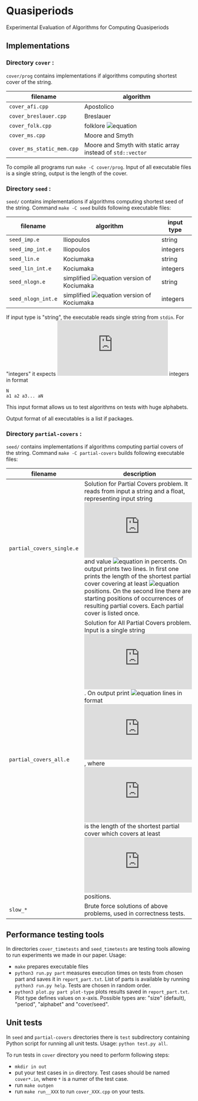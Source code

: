 # Quasiperiods
Experimental Evaluation of Algorithms for Computing Quasiperiods

## Implementations

### Directory `cover` :
`cover/prog` contains implementations if algorithms computing shortest cover of the string.

filename | algorithm
-|-
`cover_afi.cpp`|Apostolico
`cover_breslauer.cpp`|Breslauer
`cover_folk.cpp`|folklore ![equation](http://latex.codecogs.com/gif.latex?O\(n\log(n)\))
`cover_ms.cpp`|Moore and Smyth
`cover_ms_static_mem.cpp`|Moore and Smyth with static array instead of `std::vector`

To compile all programs run `make -C cover/prog`. Input of all executable files is a single string, output
is the length of the cover.

### Directory `seed` :
`seed/` contains implementations if algorithms computing shortest seed of the string. Command `make -C seed` builds following executable files:

filename | algorithm | input type
-|-|-
`seed_imp.e`|Iliopoulos|string
`seed_imp_int.e`|Iliopoulos|integers
`seed_lin.e`|Kociumaka|string
`seed_lin_int.e`|Kociumaka|integers
`seed_nlogn.e`|simplified ![equation](http://latex.codecogs.com/gif.latex?O\(n\log(n)\)) version of Kociumaka|string
`seed_nlogn_int.e`|simplified ![equation](http://latex.codecogs.com/gif.latex?O\(n\log(n)\)) version of Kociumaka|integers

If input type is "string", the executable reads single string from `stdin`. For "integers" it expects
![equation](http://latex.codecogs.com/gif.latex?N) integers in format
```
N
a1 a2 a3... aN
```
This input format allows us to test algorithms on tests with huge alphabets.

Output format of all executables is a list if packages.

### Directory  `partial-covers` :
`seed/` contains implementations if algorithms computing partial covers of the string. Command `make -C partial-covers` builds following executable files:

filename|description
-|-
`partial_covers_single.e`|Solution for Partial Covers problem. It reads from input a string and a float, representing input string ![equation](http://latex.codecogs.com/gif.latex?T) and value ![equation](http://latex.codecogs.com/gif.latex?\alpha) in percents. On output prints two lines. In first one prints the length of the shortest partial cover covering at least ![equation](http://latex.codecogs.com/gif.latex?\alpha) positions. On the second line there are starting positions of occurrences of resulting partial covers. Each partial cover is listed once.
`partial_covers_all.e`|Solution for All Partial Covers problem. Input is a single string ![equation](http://latex.codecogs.com/gif.latex?T). On output print ![equation](http://latex.codecogs.com/gif.latex?\|T\|) lines in format ![equation](http://latex.codecogs.com/gif.latex?i:x_i), where ![equation](http://latex.codecogs.com/gif.latex?x_i) is the length of the shortest partial cover which covers at least ![equation](http://latex.codecogs.com/gif.latex?i) positions.
`slow_*`|Brute force solutions of above problems, used in correctness tests.


## Performance testing tools

In directories `cover_timetests` and `seed_timetests` are testing tools allowing to run experiments we made in our paper. Usage:

- `make` prepares executable files
- `python3 run.py part`  measures execution times on tests from chosen part and saves it in `report_part.txt`. List of parts is available by running `python3 run.py help`. Tests are chosen in random order.
- `python3 plot.py part plot-type` plots results saved in `report_part.txt`. Plot type defines values on x-axis. Possible types are: "size" (default), "period", "alphabet" and "cover/seed".

## Unit tests

In `seed` and `partial-covers` directories there is `test` subdirectory containing Python script for running all unit tests. Usage: `python test.py all`.

To run tests in `cover` directory you need to perform following steps:

- `mkdir in out`
- put your test cases in `in` directory. Test cases should be named `cover*.in`, where `*` is a numer of the test case.
- run `make outgen`
- run `make run__XXX` to run `cover_XXX.cpp` on your tests.
